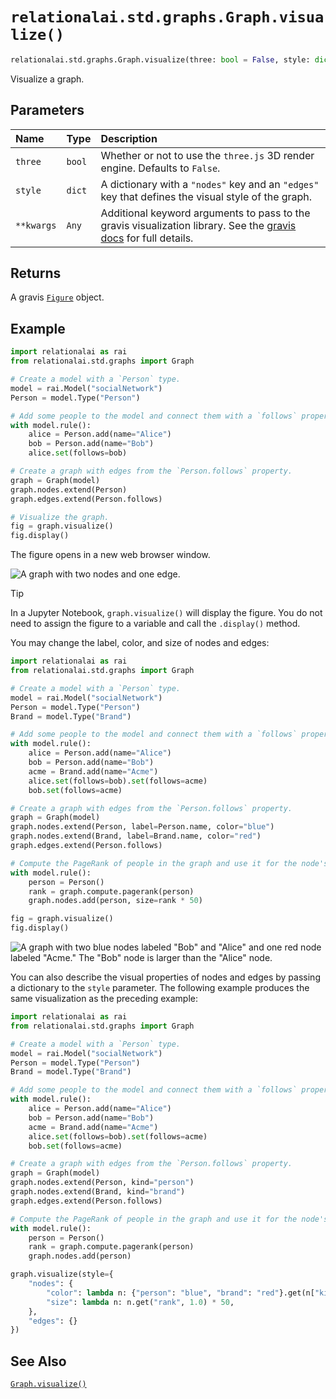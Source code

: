 # `relationalai.std.graphs.Graph.visualize()`

```python
relationalai.std.graphs.Graph.visualize(three: bool = False, style: dict = {}, **kwargs) ->
```

Visualize a graph.

## Parameters

| Name | Type | Description |
| :--- | :--- | :------ |
| `three` | `bool` | Whether or not to use the `three.js` 3D render engine. Defaults to `False`. |
| `style` | `dict` | A dictionary with a `"nodes"` key and an `"edges"` key that defines the visual style of the graph.
| `**kwargs` | `Any` | Additional keyword arguments to pass to the gravis visualization library. See the [gravis docs](https://robert-haas.github.io/gravis-docs/index.html) for full details. |

## Returns

A gravis [`Figure`](https://robert-haas.github.io/gravis-docs/rst/api/figure.html) object.

## Example

```python
import relationalai as rai
from relationalai.std.graphs import Graph

# Create a model with a `Person` type.
model = rai.Model("socialNetwork")
Person = model.Type("Person")

# Add some people to the model and connect them with a `follows` property.
with model.rule():
    alice = Person.add(name="Alice")
    bob = Person.add(name="Bob")
    alice.set(follows=bob)

# Create a graph with edges from the `Person.follows` property.
graph = Graph(model)
graph.nodes.extend(Person)
graph.edges.extend(Person.follows)

# Visualize the graph.
fig = graph.visualize()
fig.display()
```

The figure opens in a new web browser window.

![A graph with two nodes and one edge.](./img/graph-viz.png)

> [!TIP]
> In a Jupyter Notebook, `graph.visualize()` will display the figure.
> You do not need to assign the figure to a variable and call the `.display()` method.

You may change the label, color, and size of nodes and edges:

```python
import relationalai as rai
from relationalai.std.graphs import Graph

# Create a model with a `Person` type.
model = rai.Model("socialNetwork")
Person = model.Type("Person")
Brand = model.Type("Brand")

# Add some people to the model and connect them with a `follows` property.
with model.rule():
    alice = Person.add(name="Alice")
    bob = Person.add(name="Bob")
    acme = Brand.add(name="Acme")
    alice.set(follows=bob).set(follows=acme)
    bob.set(follows=acme)

# Create a graph with edges from the `Person.follows` property.
graph = Graph(model)
graph.nodes.extend(Person, label=Person.name, color="blue")
graph.nodes.extend(Brand, label=Brand.name, color="red")
graph.edges.extend(Person.follows)

# Compute the PageRank of people in the graph and use it for the node's size.
with model.rule():
    person = Person()
    rank = graph.compute.pagerank(person)
    graph.nodes.add(person, size=rank * 50)

fig = graph.visualize()
fig.display()
```

![A graph with two blue nodes labeled "Bob" and "Alice" and one red node labeled "Acme." The "Bob" node is larger than the "Alice" node.](./img/graph-viz-with-labels-and-colors.png)

You can also describe the visual properties of nodes and edges by passing a dictionary to the `style` parameter.
The following example produces the same visualization as the preceding example:

```python
import relationalai as rai
from relationalai.std.graphs import Graph

# Create a model with a `Person` type.
model = rai.Model("socialNetwork")
Person = model.Type("Person")
Brand = model.Type("Brand")

# Add some people to the model and connect them with a `follows` property.
with model.rule():
    alice = Person.add(name="Alice")
    bob = Person.add(name="Bob")
    acme = Brand.add(name="Acme")
    alice.set(follows=bob).set(follows=acme)
    bob.set(follows=acme)

# Create a graph with edges from the `Person.follows` property.
graph = Graph(model)
graph.nodes.extend(Person, kind="person")
graph.nodes.extend(Brand, kind="brand")
graph.edges.extend(Person.follows)

# Compute the PageRank of people in the graph and use it for the node's size.
with model.rule():
    person = Person()
    rank = graph.compute.pagerank(person)
    graph.nodes.add(person)

graph.visualize(style={
    "nodes": {
        "color": lambda n: {"person": "blue", "brand": "red"}.get(n["kind"]),
        "size": lambda n: n.get("rank", 1.0) * 50,
    },
    "edges": {}
})
```

## See Also

[`Graph.visualize()`](./visualize.md)
